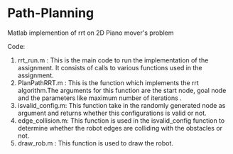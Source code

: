 # Path-Planning
Matlab implemention of rrt on 2D Piano mover's problem 

Code:
1)	rrt_run.m : This is the main code to run the implementation of the assignment. It consists of calls to various functions used in the assignment.
2)	PlanPathRRT.m : This is the function which implements the rrt algorithm.The arguments for this function are the start node, goal node and the parameters like maximum number of iterations .
3)	isvalid_config.m: This function take in the randomly generated node as argument and returns whether this configurations is valid or not.
4)	edge_collision.m: This function is used in the isvalid_config function to determine whether the robot edges are colliding with the obstacles or not.
5)	draw_rob.m : This function is used to draw the robot. 
